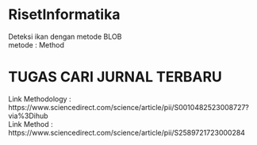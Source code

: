 # RisetInformatika
Deteksi ikan dengan metode BLOB</br>
metode  : Method

<H1> TUGAS CARI JURNAL TERBARU </H1>
Link Methodology : https://www.sciencedirect.com/science/article/pii/S0010482523008727?via%3Dihub </br>
Link Method  : https://www.sciencedirect.com/science/article/pii/S2589721723000284
